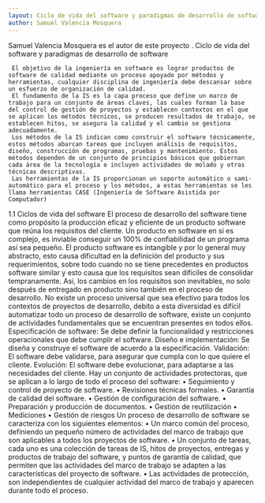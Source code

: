 ```yaml
---
layout: Ciclo de vida del software y paradigmas de desarrollo de software
author: Samuel Valencia Mosquera 
---
```


Samuel Valencia Mosquera es el autor de este proyecto  . Ciclo de vida del software y paradigmas de desarrollo de software

     El objetivo de la ingeniería en software es lograr productos de software de calidad mediante un proceso apoyado por métodos y herramientas, cualquier disciplina de ingeniería debe descansar sobre un esfuerzo de organización de calidad.
     El fundamento de la IS es la capa proceso que define un marco de trabajo para un conjunto de áreas claves, las cuales forman la base del control de gestión de proyectos y establecen contextos en el que se aplican los métodos técnicos, se producen resultados de trabajo, se establecen hitos, se asegura la calidad y el cambio se gestiona adecuadamente.
     Los métodos de la IS indican como construir el software técnicamente, estos métodos abarcan tareas que incluyen análisis de requisitos, diseño, construcción de programas, pruebas y mantenimiento. Estos métodos dependen de un conjunto de principios básicos que gobiernan cada área de la tecnología e incluyen actividades de molado y otras técnicas descriptivas.
     Las herramientas de la IS proporcionan un soporte automático o sami-automático para el proceso y los métodos, a estas herramientas se les llama herramientas CASE (Ingeniería de Software Asistida por Computador)
1.1 Ciclos de vida del software 
     El proceso de desarrollo del software tiene como propósito la producción eficaz y eficiente de un producto software que reúna los requisitos del cliente. Un producto en software en si es complejo, es inviable conseguir un 100% de confiabilidad de un programa así sea pequeño.
     El producto software es intangible y por lo general muy abstracto, esto causa dificultad en la definición del producto y sus requerimientos, sobre todo cuando no se tiene precedentes en productos software similar y esto causa que los requisitos sean difíciles de consolidar tempranamente. Así, los cambios en los requisitos son inevitables, no solo después de entregado en producto sino también en el proceso de desarrollo.
     No existe un proceso universal que sea efectivo para todos los contextos de proyectos de desarrollo, debito a esta diversidad es difícil automatizar todo un proceso de desarrollo de software, existe un conjunto de actividades fundamentales que se encuentran presentes en todos ellos.
Especificación de software: Se debe definir la funcionalidad y restricciones operacionales que debe cumplir el software.
Diseño e implementación: Se diseña y construye el software de acuerdo a la especificación.
Validación: El software debe validarse, para asegurar que cumpla con lo que quiere el cliente.
Evolución: El software debe evolucionar, para adaptarse a las necesidades del cliente.
     Hay un conjunto de actividades protectoras, que se aplican a lo largo de todo el proceso del software:
•	Seguimiento y control de proyecto de software.
•	Revisiones técnicas formales.
•	Garantía de calidad del software.
•	Gestión de configuración del software.
•	Preparación y producción de documentos.
•	Gestión de reutilización
•	Mediciones
•	Gestión de riesgos
     Un proceso de desarrollo de software se caracteriza con los siguientes elementos:
•	Un marco común del proceso, definiendo un pequeño número de actividades del marco de trabajo que son aplicables a todos los proyectos de software.
•	Un conjunto de tareas, cada uno es una colección de tareas de IS, hitos de proyectos, entregas y productos de trabajo del software, y puntos de garantía de calidad, que permiten que las actividades del marco de trabajo se adapten a las características del proyecto de software.
•	Las actividades de protección, son independientes de cualquier actividad del marco de trabajo y aparecen durante todo el proceso.


[jekyll-docs]: http://jekyllrb.com/docs/home
[jekyll-gh]:   https://github.com/jekyll/jekyll
[jekyll-talk]: https://talk.jekyllrb.com/
